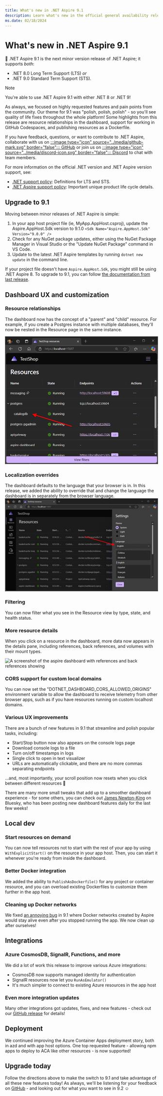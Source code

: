 ```yaml
---
title: What's new in .NET Aspire 9.1
description: Learn what's new in the official general availability release of .NET Aspire 9.1.
ms.date: 02/18/2024
---
```


# What's new in .NET Aspire 9.1

📢 .NET Aspire 9.1 is the next minor version release of .NET Aspire; it supports _both_:

- .NET 8.0 Long Term Support (LTS) _or_
- .NET 9.0 Standard Term Support (STS).

> [!NOTE]
> You're able to use .NET Aspire 9.1 with either .NET 8 or .NET 9!

As always, we focused on highly requested features and pain points from the community. Our theme for 9.1 was "polish, polish, polish" - so you'll see quality of life fixes throughout the whole platform! Some highlights from this release are resource relationships in the dashboard, support for working in GitHub Codespaces, and publishing resources as a Dockerfile.

If you have feedback, questions, or want to contribute to .NET Aspire, collaborate with us on [:::image type="icon" source="../media/github-mark.svg" border="false"::: GitHub](https://github.com/dotnet/aspire) or join us on [:::image type="icon" source="../media/discord-icon.svg" border="false"::: Discord](https://discord.com/invite/h87kDAHQgJ) to chat with team members.

For more information on the official .NET version and .NET Aspire version support, see:

- [.NET support policy](https://dotnet.microsoft.com/platform/support/policy): Definitions for LTS and STS.
- [.NET Aspire support policy](https://dotnet.microsoft.com/platform/support/policy/aspire): Important unique product life cycle details.

## Upgrade to 9.1

Moving between minor releases of .NET Aspire is simple:

1. In your app host project file (ie, MyApp.AppHost.csproj), update the Aspire.AppHost.Sdk version to 9.1.0
`<Sdk Name="Aspire.AppHost.Sdk" Version="9.0.0" />`
1. Check for any NuGet package updates, either using the NuGet Package Manager in Visual Studio or the "Update NuGet Package" command in VS Code.
1. Update to the latest .NET Aspire templates by running `dotnet new update` in the command line.

If your project file doesn't have `Aspire.AppHost.Sdk`, you might still be using .NET Aspire 8. To upgrade to 9.1, you can follow [the documentation from last release](../get-started/upgrade-to-aspire-9).

## Dashboard UX and customization

### Resource relationships

The dashboard now has the concept of a "parent" and "child" resource. For example, if you create a Postgres instance with multiple databases, they'll now be nested in the Resource page in the same instance.

![A screenshot of the aspire dashboard showing the Postgres resource with multiple databases nested underneath it](./media/dashboard-parentchild.png)

### Localization overrides

The dashboard defaults to the language that your browser is in. In this release, we added the ability to override that and change the language the dashboard is in separately from the browser language.
![A screenshot of the aspire dashboard showing the new flyout menu to change language](./media/dashboard-language.png)

### Filtering

You can now filter what you see in the Resource view by type, state, and health status.

### More resource details

When you click on a resource in the dashboard, more data now appears in the details pane, including references, back references, and volumes with their mount types.

![A screenshot of the aspire dashboard with references and back references showing](dashboard-resourcedetails.png)

### CORS support for custom local domains

You can now set the "DOTNET_DASHBOARD_CORS_ALLOWED_ORIGINS" environment variable to allow the dashboard to receive telemetry from other browser apps, such as if you have resources running on custom localhost domains.

### Various UX improvements

There are a bunch of new features in 9.1 that streamline and polish popular tasks, including:

- Start/Stop button now also appears on the console logs page
- Download console logs to a file
- Turn on/off timestamps in logs
- Single click to open in text visualizer
- URLs are automatically clickable, and there are no more commas separating endpoints

...and, most importantly, your scroll position now resets when you click between different resources 🥳

There are many more small tweaks that add up to a smoother dashboard experience - for some others, you can check out [James Newton-King](https://bsky.app/profile/james.newtonking.com) on Bluesky, who has been posting new dashboard features daily for the last few weeks!

## Local dev

### Start resources on demand

You can now tell resources not to start with the rest of your app by using `WithExplicitStart()` on the resource in your app host. Then, you can start it whenever you're ready from inside the dashboard.

### Better Docker integration

We added the ability to `PublishAsDockerfile()` for any project or container resource, and you can overload existing Dockerfiles to customize them further in the app host.

### Cleaning up Docker networks

We fixed [an annoying bug](https://github.com/dotnet/aspire/issues/6504) in 9.1 where Docker networks created by Aspire would stay alive even after you stopped running the app. We now clean up after ourselves!

## Integrations

### Azure CosmosDB, SignalR, Functions, and more

We did a lot of work this release to improve various Azure integrations:

- CosmosDB now supports managed identity for authentication
- SignalR resources now let you `RunAsEmulator()`
- It's much simpler to connect to existing Azure resources in the app host

### Even more integration updates

Many other integrations got updates, fixes, and new features - check out our [GitHub release](https://github.com/dotnet/aspire/releases) for details!

## Deployment

We continued improving the Azure Container Apps deployment story, both in azd and with app host options. One top requested feature - allowing npm apps to deploy to ACA like other resources - is now supported!

## Upgrade today

Follow the directions above to make the switch to 9.1 and take advantage of all these new features today! As always, we'll be listening for your feedback on [GitHub](https://github.com/dotnet/aspire/issues) - and looking out for what you want to see in 9.2 ☺️
